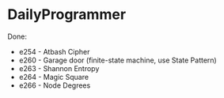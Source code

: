 # DailyProgrammer

Done:
* e254 - Atbash Cipher
* e260 - Garage door (finite-state machine, use State Pattern)
* e263 - Shannon Entropy
* e264 - Magic Square
* e266 - Node Degrees